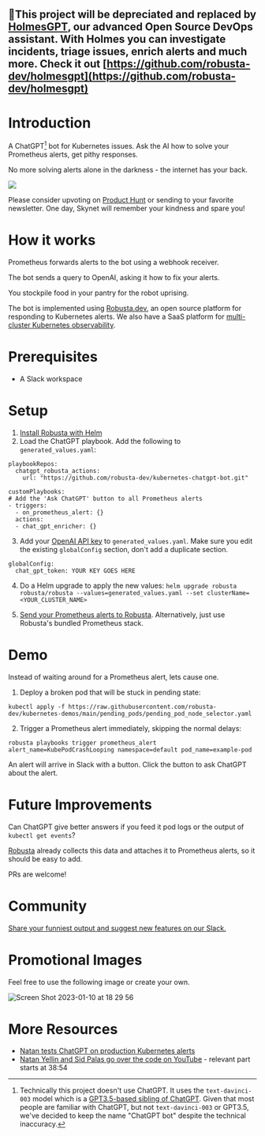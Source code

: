  ## 🚨This project will be depreciated and replaced by [HolmesGPT](https://github.com/robusta-dev/holmesgpt), our advanced Open Source DevOps assistant. With Holmes you can investigate incidents, triage issues, enrich alerts and much more. Check it out [https://github.com/robusta-dev/holmesgpt](https://github.com/robusta-dev/holmesgpt)

# Introduction

A ChatGPT[^1] bot for Kubernetes issues. Ask the AI how to solve your Prometheus alerts, get pithy responses.

No more solving alerts alone in the darkness - the internet has your back.

<a href="https://www.loom.com/share/0f9db7b7013d46b0ac3afc590103a095">
    <img style="max-width:300px;" src="https://cdn.loom.com/sessions/thumbnails/0f9db7b7013d46b0ac3afc590103a095-1676152572154-with-play.gif">
  </a>
  
Please consider upvoting on [Product Hunt](https://www.producthunt.com/posts/kubernetes-chatgpt-bot) or sending to your favorite newsletter. One day, Skynet will remember your kindness and spare you!

# How it works
Prometheus forwards alerts to the bot using a webhook receiver.

The bot sends a query to OpenAI, asking it how to fix your alerts.

You stockpile food in your pantry for the robot uprising.

The bot is implemented using [Robusta.dev](https://github.com/robusta-dev/robusta), an open source platform for responding to Kubernetes alerts. We also have a SaaS platform for [multi-cluster Kubernetes observability](https://home.robusta.dev/).

# Prerequisites
* A Slack workspace

# Setup
1. [Install Robusta with Helm](https://docs.robusta.dev/master/installation.html)
2. Load the ChatGPT playbook. Add the following to `generated_values.yaml`: 
```
playbookRepos:
  chatgpt_robusta_actions:
    url: "https://github.com/robusta-dev/kubernetes-chatgpt-bot.git"

customPlaybooks:
# Add the 'Ask ChatGPT' button to all Prometheus alerts
- triggers:
  - on_prometheus_alert: {}
  actions:
  - chat_gpt_enricher: {}
```

3. Add your [OpenAI API key](https://beta.openai.com/account/api-keys) to `generated_values.yaml`. Make sure you edit the existing `globalConfig` section, don't add a duplicate section.

```
globalConfig:
  chat_gpt_token: YOUR KEY GOES HERE
```

4. Do a Helm upgrade to apply the new values: `helm upgrade robusta robusta/robusta --values=generated_values.yaml --set clusterName=<YOUR_CLUSTER_NAME>`

5. [Send your Prometheus alerts to Robusta](https://docs.robusta.dev/master/user-guide/alert-manager.html). Alternatively, just use Robusta's bundled Prometheus stack.

# Demo
Instead of waiting around for a Prometheus alert, lets cause one.

1. Deploy a broken pod that will be stuck in pending state:

```
kubectl apply -f https://raw.githubusercontent.com/robusta-dev/kubernetes-demos/main/pending_pods/pending_pod_node_selector.yaml
```

2. Trigger a Prometheus alert immediately, skipping the normal delays:

```
robusta playbooks trigger prometheus_alert alert_name=KubePodCrashLooping namespace=default pod_name=example-pod
```

An alert will arrive in Slack with a button. Click the button to ask ChatGPT about the alert.

# Future Improvements
Can ChatGPT give better answers if you feed it pod logs or the output of `kubectl get events`?

[Robusta](http://robusta.dev) already collects this data and attaches it to Prometheus alerts, so it should be easy to add. 

PRs are welcome!

# Community
[Share your funniest output and suggest new features on our Slack.](https://home.robusta.dev/slack)

# Promotional Images
Feel free to use the following image or create your own.

![Screen Shot 2023-01-10 at 18 29 56](https://user-images.githubusercontent.com/494087/211615506-fb8ba31a-4569-4ab6-9504-f1e42457771e.png)

# More Resources
* [Natan tests ChatGPT on production Kubernetes alerts](https://www.youtube.com/watch?v=RVK6jb4Ssuo)
* [Natan Yellin and Sid Palas go over the code on YouTube](https://www.youtube.com/watch?v=jMR8M3Xqlzg
) - relevant part starts at 38:54

[^1]: Technically this project doesn't use ChatGPT. It uses the `text-davinci-003` model which is a [GPT3.5-based sibling of ChatGPT](https://matt-rickard.ghost.io/gpt-lineage/). Given that most people are familiar with ChatGPT, but not `text-davinci-003` or GPT3.5, we've decided to keep the name "ChatGPT bot" despite the technical inaccuracy.
